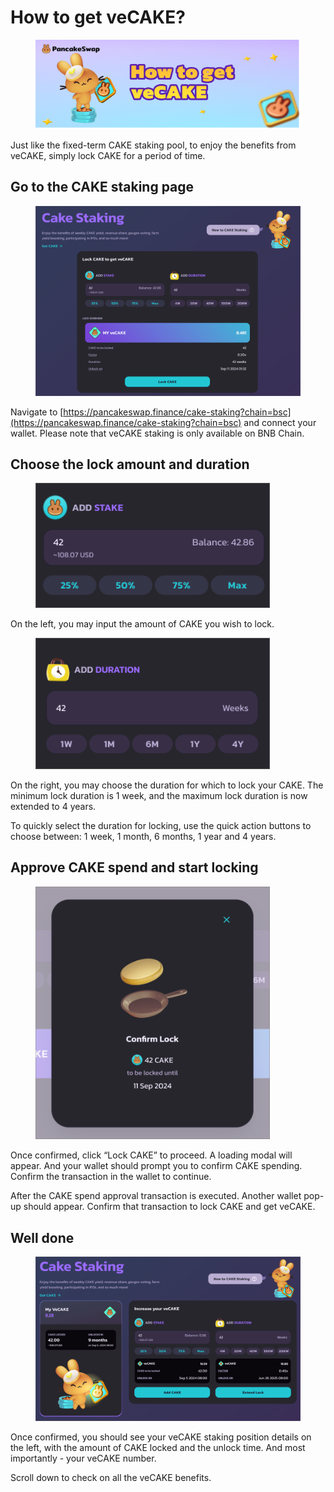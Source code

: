 # How to get veCAKE?

<figure><img src="../../.gitbook/assets/image (342).png" alt=""><figcaption></figcaption></figure>

Just like the fixed-term CAKE staking pool, to enjoy the benefits from veCAKE, simply lock CAKE for a period of time.

## Go to the CAKE staking page <a href="#dcf081d0-9b78-4bfc-be0f-44d3d227b4d2" id="dcf081d0-9b78-4bfc-be0f-44d3d227b4d2"></a>

<figure><img src="../../.gitbook/assets/image (343).png" alt=""><figcaption></figcaption></figure>

Navigate to [https://pancakeswap.finance/cake-staking?chain=bsc](https://pancakeswap.finance/cake-staking?chain=bsc) and connect your wallet. Please note that veCAKE staking is only available on BNB Chain.

## Choose the lock amount and duration

<figure><img src="../../.gitbook/assets/image (344).png" alt="" width="375"><figcaption></figcaption></figure>

On the left, you may input the amount of CAKE you wish to lock.

<figure><img src="../../.gitbook/assets/image (345).png" alt="" width="375"><figcaption></figcaption></figure>

On the right, you may choose the duration for which to lock your CAKE. The minimum lock duration is 1 week, and the maximum lock duration is now extended to 4 years.

To quickly select the duration for locking, use the quick action buttons to choose between: 1 week, 1 month, 6 months, 1 year and 4 years.

## Approve CAKE spend and start locking <a href="#abd2285e-6773-43d2-b6fb-135bbf93e36f" id="abd2285e-6773-43d2-b6fb-135bbf93e36f"></a>

<figure><img src="../../.gitbook/assets/image (346).png" alt="" width="375"><figcaption></figcaption></figure>

Once confirmed, click “Lock CAKE” to proceed. A loading modal will appear. And your wallet should prompt you to confirm CAKE spending. Confirm the transaction in the wallet to continue.

After the CAKE spend approval transaction is executed. Another wallet pop-up should appear. Confirm that transaction to lock CAKE and get veCAKE.

## Well done <a href="#fdf5376d-2959-47a6-aa98-4c3e39358e86" id="fdf5376d-2959-47a6-aa98-4c3e39358e86"></a>

<figure><img src="../../.gitbook/assets/image (347).png" alt=""><figcaption></figcaption></figure>

Once confirmed, you should see your veCAKE staking position details on the left, with the amount of CAKE locked and the unlock time. And most importantly - your veCAKE number.

Scroll down to check on all the veCAKE benefits.
